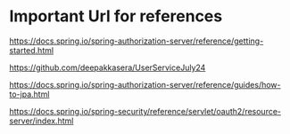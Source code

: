 # Important Url for references

https://docs.spring.io/spring-authorization-server/reference/getting-started.html

https://github.com/deepakkasera/UserServiceJuly24

https://docs.spring.io/spring-authorization-server/reference/guides/how-to-jpa.html

https://docs.spring.io/spring-security/reference/servlet/oauth2/resource-server/index.html
